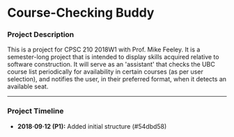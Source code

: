# Course-Checking Buddy

### Project Description

This is a project for CPSC 210 2018W1 with Prof. Mike Feeley. It is a semester-long project that is intended to display skills acquired relative to software construction. It will serve as an 'assistant' that checks the UBC course list periodically for availability in certain courses (as per user selection), and notifies the user, in their preferred format, when it detects an available seat.
	
 ---

### Project Timeline	

- **2018·09·12 (P1):** Added initial structure (#54dbd58)
